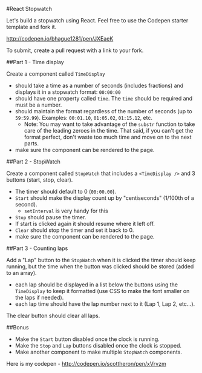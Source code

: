 #React Stopwatch

Let's build a stopwatch using React. Feel free to use the Codepen starter template and fork it.

http://codepen.io/bhague1281/pen/JXEaeK

To submit, create a pull request with a link to your fork.

##Part 1 - Time display

Create a component called `TimeDisplay` 

* should take a time as a number of seconds (includes fractions) and displays it in a stopwatch format: `00:00:00`
* should have one property called `time`. The `time` should be required and must be a number.
* should maintain the format regardless of the number of seconds (up to `59:59.99`). Examples: `00:01.10`, `01:05.02`, `01:15.12`, etc.
  * Note: You may want to take advantage of the `substr` function to take care of the leading zeroes in the time. That said, if you can't get the format perfect, don't waste too much time and move on to the next parts.
* make sure the component can be rendered to the page.

##Part 2 - StopWatch

Create a component called `StopWatch` that includes a `<TimeDisplay />` and 3 buttons (start, stop, clear).

* The timer should default to 0 (`00:00.00`).
* `Start` should make the display count up by "centiseconds" (1/100th of a second).
  * `setInterval` is very handy for this
* `Stop` should pause the timer.
* If start is clicked again it should resume where it left off.
* `Clear` should stop the timer and set it back to 0.
* make sure the component can be rendered to the page.

##Part 3 - Counting laps

Add a "Lap" button to the `StopWatch` when it is clicked the timer should keep running, but the time when the button was clicked should be stored (added to an array).

* each lap should be displayed in a list below the buttons using the `TimeDisplay` to keep it formatted (use CSS to make the font smaller on the laps if needed).
* each lap time should have the lap number next to it (Lap 1, Lap 2, etc...).

The clear button should clear all laps.

##Bonus

* Make the `Start` button disabled once the clock is running.
* Make the `Stop` and `Lap` buttons disabled once the clock is stopped.
* Make another component to make multiple `StopWatch` components.

Here is my codepen - http://codepen.io/scottheron/pen/xVrvzm